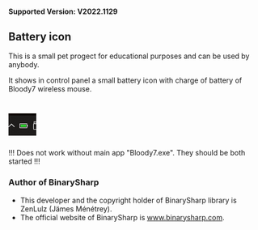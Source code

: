 #### Supported Version: V2022.1129
## Battery icon
This is a small pet progect for educational purposes and can be used by anybody.

It shows in control panel a small battery icon with charge of battery of Bloody7 wireless mouse. 
# ![](./BatteryIcon/BatteryImage.png)

!!! Does not work without main app "Bloody7.exe". They should be both started !!!

### Author of BinarySharp
+ This developer and the copyright holder of BinarySharp library is ZenLulz (Jämes Ménétrey).
+ The official website of BinarySharp is www.binarysharp.com.
